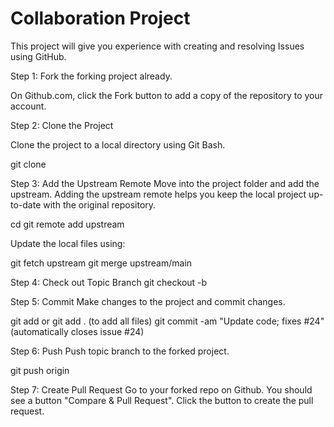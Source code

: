 # Collaboration Project

This project will give you experience with creating and resolving Issues using GitHub.

Step 1: Fork the forking project already.

  On Github.com, click the Fork button to add a copy of the repository to your account.
  
Step 2: Clone the Project

  Clone the project to a local directory using Git Bash.
  
  git clone <repo url> <project folder>
  
Step 3: Add the Upstream Remote
  Move into the project folder and add the upstream.  Adding the upstream remote helps you keep the local project up-to-date with the original repository.
  
  cd <project folder>
  git remote add upstream <repo url>
  
  Update the local files using:
  
  git fetch upstream
  git merge upstream/main
  
Step 4: Check out Topic Branch
  git checkout -b <topic>
  
Step 5: Commit
  Make changes to the project and commit changes.
  
  git add <file>   or   git add . (to add all files)
  git commit -am "Update code; fixes #24"   (automatically closes issue #24)
  
Step 6: Push
  Push topic branch to the forked project.
  
  git push origin <topic>
  
Step 7: Create Pull Request
  Go to your forked repo on Github.  You should see a button "Compare & Pull Request".  Click the button to create the pull request.
